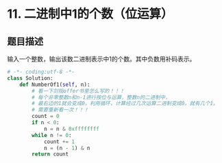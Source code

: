 # 11. 二进制中1的个数（位运算）

题目描述
----

输入一个整数，输出该数二进制表示中1的个数。其中负数用补码表示。

```python
# -*- coding:utf-8 -*-
class Solution:
    def NumberOf1(self, n):
        # 看一下剑指offer书里怎么写的！！！
        # 每个非零整数n和n-1进行按位与运算，整数n的二进制中，
        # 最右边的1就会变成0，利用循环，计算经过几次运算二进制变成0，就有几个1。
        # 需要重新看一次！！！
        count = 0
        if n < 0:
            n = n & 0xffffffff
        while n != 0:
            count += 1
            n = (n - 1) & n
        return count
```